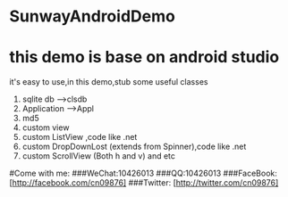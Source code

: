 # SunwayAndroidDemo
# this demo is base on android studio
it's easy to use,in this demo,stub some useful classes

1. sqlite db -->clsdb
2. Application -->Appl
3. md5
4. custom view
5. custom ListView ,code like .net
5. custom DropDownLost (extends from Spinner),code like .net
6. custom ScrollView (Both h and v)
and etc

#Come with me:
###WeChat:10426013
###QQ:10426013
###FaceBook: [http://facebook.com/cn09876]
###Twitter: [http://twitter.com/cn09876]
